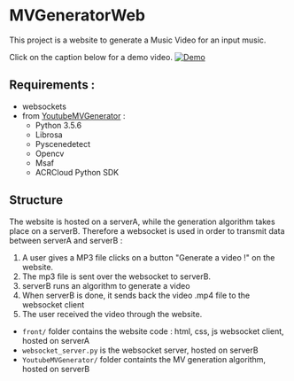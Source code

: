# MVGeneratorWeb

This project is a website to generate a Music Video for an input music.

Click on the caption below for a demo video.
[![Demo](http://img.youtube.com/vi/XFnFXVnM4Us/0.jpg)](https://youtu.be/XFnFXVnM4Us)

## Requirements :
* websockets
* from [YoutubeMVGenerator](https://github.com/leihuayi/YoutubeMVGenerator) :
    * Python 3.5.6
    * Librosa
    * Pyscenedetect
    * Opencv
    * Msaf
    * ACRCloud Python SDK

## Structure

The website is hosted on a serverA, while the generation algorithm takes place on a serverB.
Therefore a websocket is used in order to transmit data between serverA and serverB :
1. A user gives a MP3 file clicks on a button "Generate a video !" on the website.
2. The mp3 file is sent over the websocket to serverB.
3. serverB runs an algorithm to generate a video
4. When serverB is done, it sends back the video .mp4 file to the websocket client
5. The user received the video through the website.


* `front/` folder contains the website code : html, css, js websocket client, hosted on serverA
* `websocket_server.py` is the websocket server, hosted on serverB
* `YoutubeMVGenerator/` folder containts the MV generation algorithm, hosted on serverB
